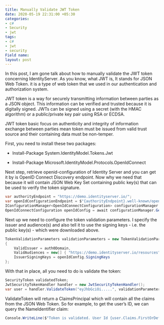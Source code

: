 ```yaml
---
title: Manually Validate JWT Token
date: 2020-05-19 22:31:00 +05:30
categories:
- c#
- Security
- jwt
tags:
- c#
- jwt
- security
Field name: 
layout: post
---
```


In this post, I am gone talk about how to manually validate the JWT token concerning IdentityServer. As you know, what JWT is, It stands for JSON Web Token. it is a type of web token that we used in our authentication and authorization system.

JWT token is a way for securely transmitting information between parties as a JSON object. This information can be verified and trusted because it is digitally signed. JWTs can be signed using a secret (with the HMAC algorithm) or a public/private key pair using RSA or ECDSA.

JWT token basic focus on authenticity and integrity of information exchange between parties mean token must be issued from valid trust source and their containing data must be non-temper.

First, you need to install these two packages:

* Install-Package System.IdentityModel.Tokens.Jwt

* Install-Package Microsoft.IdentityModel.Protocols.OpenIdConnect

Next step, retrieve openid-configuration of Identity Server and you can get it by is OpenID Connect Discovery endpoint. Now why we need that because it will contain JSON Web Key Set containing public key(s) that can be used to verify the token signature.

``` csharp
var authorityEndpoint = "https://demo.identityserver.io/";
var openIdConfigurationEndpoint = $"{authorityEndpoint}.well-known/openid-configuration";
IConfigurationManager<OpenIdConnectConfiguration> configurationManager = new ConfigurationManager<OpenIdConnectConfiguration>(openIdConfigurationEndpoint, new OpenIdConnectConfigurationRetriever());
OpenIdConnectConfiguration openIdConfig = await configurationManager.GetConfigurationAsync(CancellationToken.None);
```

Next up we need to configure the token validation parameters. I specify the issuer and audience(s) and also tell it to use the signing keys - i.e. the public key(s) - which were downloaded above.

``` csharp
TokenValidationParameters validationParameters = new TokenValidationParameters
{
    ValidIssuer = auth0Domain,
    ValidAudiences = new[] { "https://demo.identityserver.io/resources" },
    IssuerSigningKeys = openIdConfig.SigningKeys
};
```

With that in place, all you need to do is validate the token:
   
``` csharp
SecurityToken validatedToken;
JwtSecurityTokenHandler handler = new JwtSecurityTokenHandler();
var user = handler.ValidateToken("eyJhbGciOi.....", validationParameters, out validatedToken);
```

ValidateToken will return a ClaimsPrincipal which will contain all the claims from the JSON Web Token. So for example, to get the user’s ID, we can query the NameIdentifier claim:

``` csharp
Console.WriteLine($"Token is validated. User Id {user.Claims.FirstOrDefault(c => c.Type == ClaimTypes.NameIdentifier)?.Value}");
```
